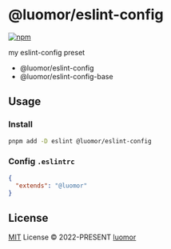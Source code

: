 # @luomor/eslint-config

[![npm](https://img.shields.io/npm/v/@luomor/eslint-config?style=flat-square)](https://www.npmjs.com/package/@luomor/eslint-config)

my eslint-config preset

- @luomor/eslint-config
- @luomor/eslint-config-base

## Usage

### Install

```bash
pnpm add -D eslint @luomor/eslint-config
```

### Config `.eslintrc`

```json
{
  "extends": "@luomor"
}
```

## License

[MIT](./LICENSE) License &copy; 2022-PRESENT [luomor](https://github.com/luomor)
